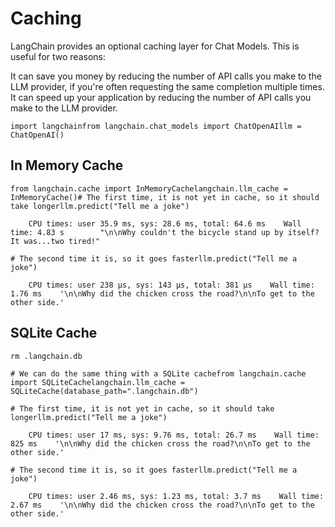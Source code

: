 Caching
=======

LangChain provides an optional caching layer for Chat Models. This is useful for two reasons:

It can save you money by reducing the number of API calls you make to the LLM provider, if you're often requesting the same completion multiple times. It can speed up your application by reducing the number of API calls you make to the LLM provider.

    import langchainfrom langchain.chat_models import ChatOpenAIllm = ChatOpenAI()

In Memory Cache[](#in-memory-cache "Direct link to In Memory Cache")
---------------------------------------------------------------------

    from langchain.cache import InMemoryCachelangchain.llm_cache = InMemoryCache()# The first time, it is not yet in cache, so it should take longerllm.predict("Tell me a joke")

        CPU times: user 35.9 ms, sys: 28.6 ms, total: 64.6 ms    Wall time: 4.83 s        "\n\nWhy couldn't the bicycle stand up by itself? It was...two tired!"

    # The second time it is, so it goes fasterllm.predict("Tell me a joke")

        CPU times: user 238 µs, sys: 143 µs, total: 381 µs    Wall time: 1.76 ms    '\n\nWhy did the chicken cross the road?\n\nTo get to the other side.'

SQLite Cache[](#sqlite-cache "Direct link to SQLite Cache")
------------------------------------------------------------

    rm .langchain.db

    # We can do the same thing with a SQLite cachefrom langchain.cache import SQLiteCachelangchain.llm_cache = SQLiteCache(database_path=".langchain.db")

    # The first time, it is not yet in cache, so it should take longerllm.predict("Tell me a joke")

        CPU times: user 17 ms, sys: 9.76 ms, total: 26.7 ms    Wall time: 825 ms    '\n\nWhy did the chicken cross the road?\n\nTo get to the other side.'

    # The second time it is, so it goes fasterllm.predict("Tell me a joke")

        CPU times: user 2.46 ms, sys: 1.23 ms, total: 3.7 ms    Wall time: 2.67 ms    '\n\nWhy did the chicken cross the road?\n\nTo get to the other side.'